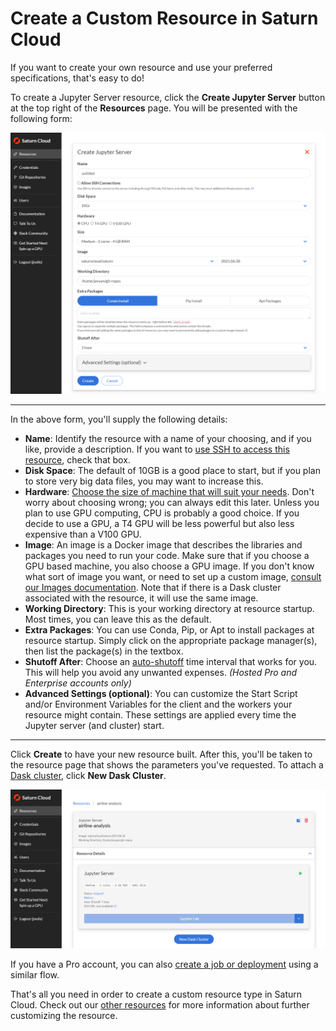 # Create a Custom Resource in Saturn Cloud

If you want to create your own resource and use your preferred specifications, that's easy to do!

To create a Jupyter Server resource, click the **Create Jupyter Server** button at the top right of the **Resources** page. You will be presented with the following form:

<img src="/images/docs/create-resource.png" alt="Create resource page" class="doc-image">

<hr>

In the above form, you'll supply the following details:

* **Name**: Identify the resource with a name of your choosing, and if you like, provide a description. If you  want to [use SSH to access this resource](<docs/Using Saturn Cloud/ide_ssh.md>), check that box. 
* **Disk Space**: The default of 10GB is a good place to start, but if you plan to store very big data files, you may want to increase this.
* **Hardware**: [Choose the size of machine that will suit your needs](<docs/Reference/choosing_machines.md>). Don't worry about choosing wrong; you can always edit this later. Unless you plan to use GPU computing, CPU is probably a good choice. If you decide to use a GPU, a T4 GPU will be less powerful but also less expensive than a V100 GPU.
* **Image**: An image is a Docker image that describes the libraries and packages you need to run your code.  Make sure that if you choose a GPU based machine, you also choose a GPU image. If you don't know what sort of image you want, or need to set up a custom image, [consult our Images documentation](<docs/Using Saturn Cloud/images.md>). Note that if there is a Dask cluster associated with the resource, it will use the same image.
* **Working Directory**: This is your working directory at resource startup. Most times, you can leave this as the default.
* **Extra Packages**: You can use Conda, Pip, or Apt to install packages at resource startup. Simply click on the appropriate package manager(s), then list the package(s) in the textbox.
* **Shutoff After**: Choose an [auto-shutoff](<docs/Using Saturn Cloud/autoshutoff.md>) time interval that works for you. This will help you avoid any unwanted expenses. *(Hosted Pro and Enterprise accounts only)*
* **Advanced Settings (optional)**: You can customize the Start Script and/or Environment Variables for the client and the workers your resource might contain. These settings are applied every time the Jupyter server (and cluster) start.

<hr>

Click **Create** to have your new resource built. After this, you'll be taken to the resource page that shows the parameters you've requested. To attach a [Dask cluster](<docs/Using Saturn Cloud/create_dask_cluster.md>), click **New Dask Cluster**.

<img src="/images/docs/quickstart3b.png" alt="Screenshot of a resource page after creation, called 'pytorch'" class="doc-image">

If you have a Pro account, you can also [create a job or deployment](<docs/Using Saturn Cloud/jobs_and_deployments.md>) using a similar flow.

That's all you need in order to create a custom resource type in Saturn Cloud. Check out our [other resources](/docs) for more information about further customizing the resource.